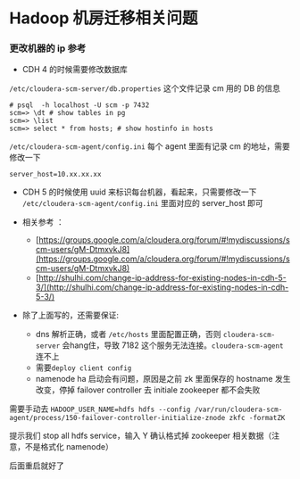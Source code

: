 # Hadoop 机房迁移相关问题 

### 更改机器的 ip 参考

* CDH 4 的时候需要修改数据库

`/etc/cloudera-scm-server/db.properties` 这个文件记录 cm 用的 DB 的信息 

``` 
# psql  -h localhost -U scm -p 7432
scm=> \dt # show tables in pg
scm=> \list
scm=> select * from hosts; # show hostinfo in hosts
```

`/etc/cloudera-scm-agent/config.ini` 每个 agent 里面有记录 cm 的地址，需要修改一下

```
server_host=10.xx.xx.xx
```

* CDH 5 的时候使用 uuid 来标识每台机器，看起来，只需要修改一下 `/etc/cloudera-scm-agent/config.ini` 里面对应的 server_host 即可 

* 相关参考 ：
  * [https://groups.google.com/a/cloudera.org/forum/#!mydiscussions/scm-users/gM-DtmxvkJ8](https://groups.google.com/a/cloudera.org/forum/#!mydiscussions/scm-users/gM-DtmxvkJ8)
  * [http://shulhi.com/change-ip-address-for-existing-nodes-in-cdh-5-3/](http://shulhi.com/change-ip-address-for-existing-nodes-in-cdh-5-3/)


* 除了上面写的，还需要保证:
  * dns 解析正确，或者 `/etc/hosts` 里面配置正确，否则 `cloudera-scm-server` 会hang住，导致 7182 这个服务无法连接。`cloudera-scm-agent` 连不上
  * 需要`deploy client config`
  * namenode ha 启动会有问题，原因是之前 zk 里面保存的 hostname 发生改变，停掉 failover controller 去 initiale zookeeper 都不会失败

需要手动去 `HADOOP_USER_NAME=hdfs hdfs --config /var/run/cloudera-scm-agent/process/150-failover-controller-initialize-znode zkfc -formatZK`

提示我们 stop all hdfs service，输入 Y 确认格式掉 zookeeper 相关数据（注意，不是格式化 namenode）

后面重启就好了


